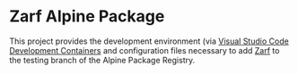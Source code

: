 # Zarf Alpine Package

This project provides the development environment (via [Visual Studio Code Development Containers](https://code.visualstudio.com/docs/devcontainers/containers) and configuration files necessary to add [Zarf](https://zarf.dev/) to the testing branch of the Alpine Package Registry. 

